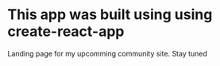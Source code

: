 # This app was built using using create-react-app

Landing page for my upcomming community site. Stay tuned 


